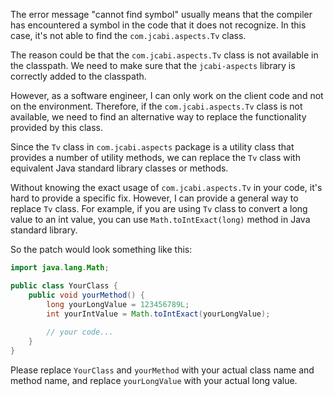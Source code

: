 The error message "cannot find symbol" usually means that the compiler has encountered a symbol in the code that it does not recognize. In this case, it's not able to find the `com.jcabi.aspects.Tv` class.

The reason could be that the `com.jcabi.aspects.Tv` class is not available in the classpath. We need to make sure that the `jcabi-aspects` library is correctly added to the classpath. 

However, as a software engineer, I can only work on the client code and not on the environment. Therefore, if the `com.jcabi.aspects.Tv` class is not available, we need to find an alternative way to replace the functionality provided by this class.

Since the `Tv` class in `com.jcabi.aspects` package is a utility class that provides a number of utility methods, we can replace the `Tv` class with equivalent Java standard library classes or methods. 

Without knowing the exact usage of `com.jcabi.aspects.Tv` in your code, it's hard to provide a specific fix. However, I can provide a general way to replace `Tv` class. For example, if you are using `Tv` class to convert a long value to an int value, you can use `Math.toIntExact(long)` method in Java standard library.

So the patch would look something like this:

```java
import java.lang.Math;

public class YourClass {
    public void yourMethod() {
        long yourLongValue = 123456789L;
        int yourIntValue = Math.toIntExact(yourLongValue);
        
        // your code...
    }
}
```

Please replace `YourClass` and `yourMethod` with your actual class name and method name, and replace `yourLongValue` with your actual long value.